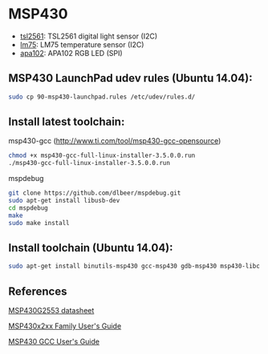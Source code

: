 MSP430
======

* [tsl2561](tsl2561/): TSL2561 digital light sensor (I2C)
* [lm75](lm75/): LM75 temperature sensor (I2C)
* [apa102](apa102/): APA102 RGB LED (SPI)

## MSP430 LaunchPad udev rules (Ubuntu 14.04):
```sh
sudo cp 90-msp430-launchpad.rules /etc/udev/rules.d/
```

## Install latest toolchain:
msp430-gcc (http://www.ti.com/tool/msp430-gcc-opensource)
```sh
chmod +x msp430-gcc-full-linux-installer-3.5.0.0.run
./msp430-gcc-full-linux-installer-3.5.0.0.run
```

mspdebug
```sh
git clone https://github.com/dlbeer/mspdebug.git
sudo apt-get install libusb-dev
cd mspdebug
make
sudo make install
```

## Install toolchain (Ubuntu 14.04):
```sh
sudo apt-get install binutils-msp430 gcc-msp430 gdb-msp430 msp430-libc msp430mcu mspdebug
```

## References
[MSP430G2553 datasheet](http://www.ti.com/lit/gpn/msp430g2553)

[MSP430x2xx Family User's Guide](http://www.ti.com/lit/pdf/slau144)

[MSP430 GCC User's Guide](http://www.ti.com/lit/pdf/slau646)
